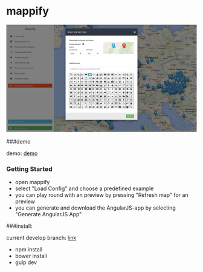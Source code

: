 mappify
=======

![Screenshot](mappify-dissemination/images/mappify-screenshot.png)

###demo

demo:  [demo](http://geoknow.github.io/Mappify/#/) 

### Getting Started

  - open mappify
  - select "Load Config" and choose a predefined example
  - you can play round with an preview by pressing "Refresh map" for an preview
  - you can generate and download the AngularJS-app by selecting "Generate AngularJS App"

###install:

current develop branch: [link](https://github.com/danielkeil/mappify/tree/feature/datascource_support)

- npm install
- bower install
- gulp dev

